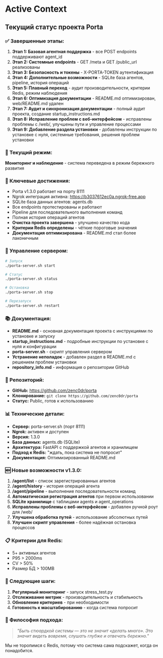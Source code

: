 # Active Context

## Текущий статус проекта Porta

### ✅ Завершенные этапы:
1. **Этап 1: Базовая агентная поддержка** - все POST endpoints поддерживают agent_id
2. **Этап 2: Системные endpoints** - GET /meta и GET /public_url реализованы
3. **Этап 3: Безопасность и токены** - X-PORTA-TOKEN аутентификация
4. **Этап 4: Дополнительные возможности** - SQLite база агентов, pipeline, история операций
5. **Этап 5: Плавный переход** - аудит производительности, критерии Redis, режим наблюдения
6. **Этап 6: Оптимизация документации** - README.md оптимизирован, web/README.md удален
7. **Этап 7: Аудит и синхронизация документации** - полный аудит проекта, создание startup_instructions.md
8. **Этап 8: Исправление проблем с веб-интерфейсом** - исправлены проблемы с /web/, улучшены пути и управление процессами
9. **Этап 9: Добавление раздела установки** - добавлены инструкции по установке с нуля, системные требования, решения проблем установки

### 🧭 Текущий режим:
**Мониторинг и наблюдение** - система переведена в режим бережного развития

### 🎯 Ключевые достижения:
- Porta v1.3.0 работает на порту 8111
- Ngrok интеграция активна: https://b3037612ec0a.ngrok-free.app
- SQLite база данных агентов: agents.db
- Все endpoints протестированы и работают
- Pipeline для последовательного выполнения команд
- Полная история операций агентов
- **Очистка проекта завершена** - улучшено качество кода
- **Критерии Redis определены** - чёткие пороговые значения
- **Документация оптимизирована** - README.md стал более лаконичным

### 🚀 Управление сервером:
```bash
# Запуск
./porta-server.sh start

# Статус  
./porta-server.sh status

# Остановка
./porta-server.sh stop

# Перезапуск
./porta-server.sh restart
```

### 📚 Документация:
- **README.md** - основная документация проекта с инструкциями по установке и запуску
- **startup_instructions.md** - подробные инструкции по установке с нуля и конфигурации
- **porta-server.sh** - скрипт управления сервером
- **Устранение неполадок** - добавлен раздел в README.md с решением проблем установки
- **repository_info.md** - информация о репозитории GitHub

### 🔗 Репозиторий:
- **GitHub:** https://github.com/zenc0dr/porta
- **Клонирование:** `git clone https://github.com/zenc0dr/porta`
- **Статус:** Public, готов к использованию

### 📊 Технические детали:
- **Сервер:** porta-server.sh (порт 8111)
- **Ngrok:** активен и доступен
- **Версия:** 1.3.0
- **База данных:** agents.db (SQLite)
- **Архитектура:** FastAPI с поддержкой агентов и хранилищем
- **Подход к Redis:** "ждать, пока система не попросит"
- **Документация:** Оптимизированный README.md

### 🆕 Новые возможности v1.3.0:
1. **/agent/list** - список зарегистрированных агентов
2. **/agent/history** - история операций агента
3. **/agent/pipeline** - выполнение последовательности команд
4. **Автоматическая регистрация агентов** при первом использовании
5. **SQLite хранилище** с таблицами agents и agent_operations
6. **Исправлены проблемы с веб-интерфейсом** - добавлен ручной роут для /web/
7. **Улучшена обработка путей** - использование абсолютных путей
8. **Улучшен скрипт управления** - более надёжная остановка процессов

### 📋 Критерии для Redis:
- 5+ активных агентов
- P95 > 2000ms
- CV > 50%
- Размер БД > 100MB

### 🚀 Следующие шаги:
1. **Регулярный мониторинг** - запуск stress_test.py
2. **Отслеживание метрик** - производительность и стабильность
3. **Обновление критериев** - при необходимости
4. **Готовность к масштабированию** - когда система попросит

### 💭 Философия подхода:
> *"Быть стюардкой системы — это не значит «делать много». Это значит видеть вовремя, слушать глубже и отвечать бережно."*

Мы не торопимся с Redis, потому что система сама подскажет, когда он понадобится.